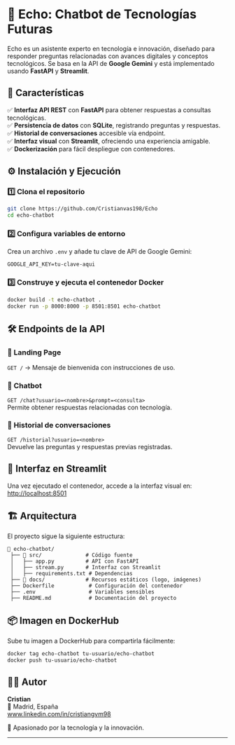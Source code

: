 
# 🚀 Echo: Chatbot de Tecnologías Futuras

Echo es un asistente experto en tecnología e innovación, diseñado para responder preguntas relacionadas con avances digitales y conceptos tecnológicos. Se basa en la API de **Google Gemini** y está implementado usando **FastAPI** y **Streamlit**.

## 📌 Características

✅ **Interfaz API REST** con **FastAPI** para obtener respuestas a consultas tecnológicas.  
✅ **Persistencia de datos** con **SQLite**, registrando preguntas y respuestas.  
✅ **Historial de conversaciones** accesible vía endpoint.  
✅ **Interfaz visual** con **Streamlit**, ofreciendo una experiencia amigable.  
✅ **Dockerización** para fácil despliegue con contenedores.  

## ⚙️ Instalación y Ejecución

### 1️⃣ Clona el repositorio  
```bash
git clone https://github.com/Cristianvas198/Echo
cd echo-chatbot
```

### 2️⃣ Configura variables de entorno  
Crea un archivo `.env` y añade tu clave de API de Google Gemini:  
```plaintext
GOOGLE_API_KEY=tu-clave-aqui
```

### 3️⃣ Construye y ejecuta el contenedor Docker  
```bash
docker build -t echo-chatbot .
docker run -p 8000:8000 -p 8501:8501 echo-chatbot
```

## 🛠️ Endpoints de la API

### 🔹 Landing Page  
`GET /` → Mensaje de bienvenida con instrucciones de uso.  

### 🔹 Chatbot  
`GET /chat?usuario=<nombre>&prompt=<consulta>`  
Permite obtener respuestas relacionadas con tecnología.  

### 🔹 Historial de conversaciones  
`GET /historial?usuario=<nombre>`  
Devuelve las preguntas y respuestas previas registradas.  

## 🎨 Interfaz en Streamlit

Una vez ejecutado el contenedor, accede a la interfaz visual en:  
[http://localhost:8501](http://localhost:8501)  

## 🏗️ Arquitectura

El proyecto sigue la siguiente estructura:

```
📂 echo-chatbot/
 ├── 📂 src/              # Código fuente
 │   ├── app.py          # API con FastAPI
 │   ├── stream.py       # Interfaz con Streamlit
 │   ├── requirements.txt # Dependencias
 ├── 📂 docs/             # Recursos estáticos (logo, imágenes)
 ├── Dockerfile           # Configuración del contenedor
 ├── .env                 # Variables sensibles
 ├── README.md            # Documentación del proyecto
```

## 📦 Imagen en DockerHub

Sube tu imagen a DockerHub para compartirla fácilmente:  
```bash
docker tag echo-chatbot tu-usuario/echo-chatbot
docker push tu-usuario/echo-chatbot
```

## 👨‍💻 Autor

**Cristian**  
📍 Madrid, España  
www.linkedin.com/in/cristiangvm98

🚀 Apasionado por la tecnología y la innovación.  

---
